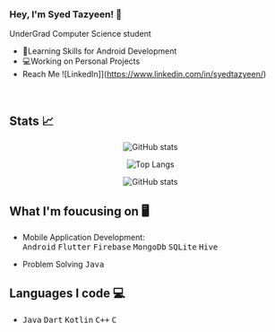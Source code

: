 ### Hey, I'm Syed Tazyeen! 👋
 UnderGrad Computer Science student
 - 🌱Learning Skills for Android Development
 - 💻Working on Personal Projects
 - Reach Me ![LinkedIn]](https://www.linkedin.com/in/syedtazyeen/)


<br>

## Stats 📈

<div align="center" >
 
 ![GitHub stats](https://github-readme-streak-stats.herokuapp.com/?user=syedtazyeen)

 ![Top Langs](https://github-readme-stats.vercel.app/api/top-langs/?username=syedtazyeen&layout=compact)
 
 ![GitHub stats](https://github-readme-stats.vercel.app/api?username=syedtazyeen&show_icons=true)
</div>

 


## What I'm foucusing on 🖥️
 - Mobile Application Development:
   <br>
   <kbd>Android</kbd> <kbd>Flutter</kbd> <kbd>Firebase</kbd> <kbd>MongoDb</kbd> <kbd>SQLite</kbd> <kbd>Hive</kbd> 
   <br>
    
 - Problem Solving
   <kbd>Java</kbd>

## Languages I code 💻
 - <kbd>Java</kbd> <kbd>Dart</kbd> <kbd>Kotlin</kbd> <kbd>C++</kbd> <kbd>C</kbd>




<!--
**syedtazyeen/syedtazyeen** is a ✨ _special_ ✨ repository because its `README.md` (this file) appears on your GitHub profile.

Here are some ideas to get you started:

- 🔭 I’m currently working on ...
- 🌱 I’m currently learning ...
- 👯 I’m looking to collaborate on ...
- 🤔 I’m looking for help with ...
- 💬 Ask me about ...
- 📫 How to reach me: ...
- 😄 Pronouns: ...
- ⚡ Fun fact: ...
-->
